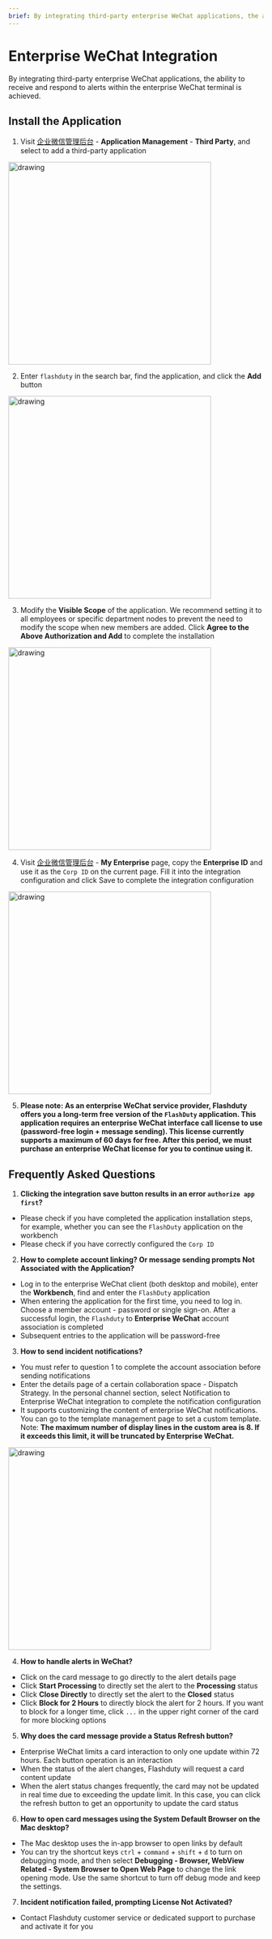 ```yaml
---
brief: By integrating third-party enterprise WeChat applications, the ability to receive and respond to alerts within the enterprise WeChat terminal is achieved
---
```


# Enterprise WeChat Integration

By integrating third-party enterprise WeChat applications, the ability to receive and respond to alerts within the enterprise WeChat terminal is achieved.

## Install the Application

1. Visit [企业微信管理后台](https://work.weixin.qq.com/wework_admin/frame#apps) - __Application Management__ - __Third Party__, and select to add a third-party application

<img src="https://fcimg.i18n.site/zh/flashduty/mixin/instant_messaging/wecom/1.avif" alt="drawing" width="400"/>

2. Enter `flashduty` in the search bar, find the application, and click the __Add__ button

<img src="https://fcimg.i18n.site/zh/flashduty/mixin/instant_messaging/wecom/2.avif" alt="drawing" width="400"/>

3. Modify the __Visible Scope__ of the application. We recommend setting it to all employees or specific department nodes to prevent the need to modify the scope when new members are added. Click __Agree to the Above Authorization and Add__ to complete the installation

<img src="https://fcimg.i18n.site/zh/flashduty/mixin/instant_messaging/wecom/3.avif" alt="drawing" width="400"/>

4. Visit [企业微信管理后台](https://work.weixin.qq.com/wework_admin/frame#apps) - __My Enterprise__ page, copy the __Enterprise ID__ and use it as the `Corp ID` on the current page. Fill it into the integration configuration and click Save to complete the integration configuration

<img src="https://fcimg.i18n.site/zh/flashduty/mixin/instant_messaging/wecom/4.avif" alt="drawing" width="400"/>

5. **Please note: As an enterprise WeChat service provider, Flashduty offers you a long-term free version of the `FlashDuty` application. This application requires an enterprise WeChat interface call license to use (password-free login + message sending). This license currently supports a __maximum of 60 days__ for free. After this period, we must purchase an enterprise WeChat license for you to continue using it.**

## Frequently Asked Questions

1. **Clicking the integration save button results in an error `authorize app first`?**

- Please check if you have completed the application installation steps, for example, whether you can see the `FlashDuty` application on the workbench
- Please check if you have correctly configured the `Corp ID`

2. **How to complete account linking? Or message sending prompts __Not Associated with the Application__?**

- Log in to the enterprise WeChat client (both desktop and mobile), enter the __Workbench__, find and enter the `FlashDuty` application
- When entering the application for the first time, you need to log in. Choose a member account - password or single sign-on. After a successful login, the `Flashduty` to __Enterprise WeChat__ account association is completed
- Subsequent entries to the application will be password-free

3. **How to send incident notifications?**

- You must refer to question 1 to complete the account association before sending notifications
- Enter the details page of a certain collaboration space - Dispatch Strategy. In the personal channel section, select Notification to Enterprise WeChat integration to complete the notification configuration
- It supports customizing the content of enterprise WeChat notifications. You can go to the template management page to set a custom template. Note: **The maximum number of display lines in the custom area is 8. If it exceeds this limit, it will be truncated by Enterprise WeChat.**

<img src="https://fcimg.i18n.site/zh/flashduty/mixin/instant_messaging/wecom/5.avif" alt="drawing" width="400"/>

4. **How to handle alerts in WeChat?**

- Click on the card message to go directly to the alert details page
- Click __Start Processing__ to directly set the alert to the __Processing__ status
- Click __Close Directly__ to directly set the alert to the __Closed__ status
- Click __Block for 2 Hours__ to directly block the alert for 2 hours. If you want to block for a longer time, click `...` in the upper right corner of the card for more blocking options

5. **Why does the card message provide a __Status Refresh__ button?**

- Enterprise WeChat limits a card interaction to only one update within 72 hours. Each button operation is an interaction
- When the status of the alert changes, Flashduty will request a card content update
- When the alert status changes frequently, the card may not be updated in real time due to exceeding the update limit. In this case, you can click the refresh button to get an opportunity to update the card status

6. **How to open card messages using the __System Default Browser__ on the Mac desktop?**

- The Mac desktop uses the in-app browser to open links by default
- You can try the shortcut keys `ctrl` + `command` + `shift` + `d` to turn on debugging mode, and then select __Debugging - Browser, WebView Related - System Browser to Open Web Page__ to change the link opening mode. Use the same shortcut to turn off debug mode and keep the settings.

7. **Incident notification failed, prompting __License Not Activated__?**

- Contact Flashduty customer service or dedicated support to purchase and activate it for you